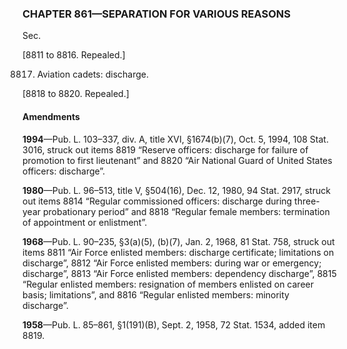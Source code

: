 ### **CHAPTER 861—SEPARATION FOR VARIOUS REASONS** ###

Sec.

[8811 to 8816. Repealed.]

8817. Aviation cadets: discharge.

[8818 to 8820. Repealed.]

#### Amendments ####

**1994**—Pub. L. 103–337, div. A, title XVI, §1674(b)(7), Oct. 5, 1994, 108 Stat. 3016, struck out items 8819 “Reserve officers: discharge for failure of promotion to first lieutenant” and 8820 “Air National Guard of United States officers: discharge”.

**1980**—Pub. L. 96–513, title V, §504(16), Dec. 12, 1980, 94 Stat. 2917, struck out items 8814 “Regular commissioned officers: discharge during three-year probationary period” and 8818 “Regular female members: termination of appointment or enlistment”.

**1968**—Pub. L. 90–235, §3(a)(5), (b)(7), Jan. 2, 1968, 81 Stat. 758, struck out items 8811 “Air Force enlisted members: discharge certificate; limitations on discharge”, 8812 “Air Force enlisted members: during war or emergency; discharge”, 8813 “Air Force enlisted members: dependency discharge”, 8815 “Regular enlisted members: resignation of members enlisted on career basis; limitations”, and 8816 “Regular enlisted members: minority discharge”.

**1958**—Pub. L. 85–861, §1(191)(B), Sept. 2, 1958, 72 Stat. 1534, added item 8819.